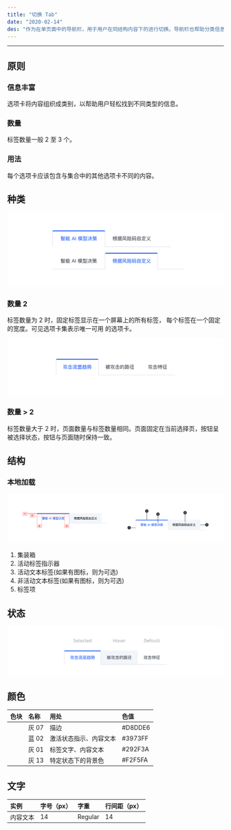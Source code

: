 ```yaml
---
title: "切换 Tab"
date: "2020-02-14"
des: "作为在单页面中的导航栏，用于用户在同结构内容下的进行切换。导航栏也帮助分类信息，让用户更直观、快捷的找到相关内容。"
---
```


---

## 原则

### 信息丰富

选项卡将内容组织成类别，以帮助用户轻松找到不同类型的信息。

### 数量

标签数量一般 2 至 3 个。

### 用法

每个选项卡应该包含与集合中的其他选项卡不同的内容。

## 种类

![tab-1](tab-1.jpg)

### 数量 2

标签数量为 2 时，固定标签显示在一个屏幕上的所有标签，
每个标签在一个固定的宽度。可见选项卡集表示唯一可用
的选项卡。

![tab-2](tab-2.jpg)

### 数量 > 2

标签数量大于 2 时，页面数量与标签数量相同。页面固定在当前选择页，按钮呈被选择状态，按钮与页面随时保持一致。

## 结构

### 本地加载

![tab-3](tab-3.jpg)

1. 集装箱
2. 活动标签指示器
3. 活动文本标签(如果有图标，则为可选)
4. 非活动文本标签(如果有图标，则为可选)
5. 标签项

## 状态

![tab-4](tab-4.jpg)

## 颜色

| 色块                                                                | 名称  | 用处                   | 色值    |
| :------------------------------------------------------------------ | :---- | :--------------------- | :------ |
| <span class="colorBlock" style="background:#D8DDE6"></span>         | 灰 07 | 描边                   | #D8DDE6 |
| <span class="colorBlock" style="background-color: #3973FF;"></span> | 蓝 02 | 激活状态指示、内容文本 | #3973FF |
| <span class="colorBlock" style="background-color: #292F3A;"></span> | 灰 01 | 标签文字、内容文本     | #292F3A |
| <span class="colorBlock" style="background-color: #F2F5FA;"></span> | 灰 13 | 特定状态下的背景色     | #F2F5FA |

## 文字

| 实例     | 字号（px） | 字重    | 行间距（px） |
| :------- | :--------- | :------ | :----------- |
| 内容文本 | 14         | Regular | 14           |
